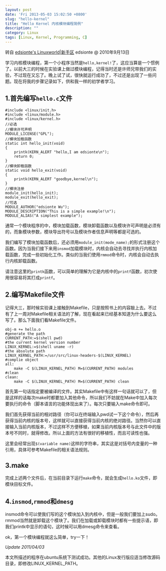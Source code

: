 ```yaml
---
layout: post
date: 'Fri 2013-05-03 15:02:50 +0800'
slug: "hello-kernel"
title: "Hello Kernel 内核模块编程简例"
description: ""
category: Linux
tags: [Linux, Kernel, Programming, C]
---
```


转自 [edsionte's Linuxworld|新手区](http://edsionte.com/techblog/archives/1336) edsionte @ 2010年9月13日

学习内核模块编程，第一个小程序当然是`hello,kernel!`了，这应当算是一个惯例了。以前大三的时候在实验课上做过模块编程，记得当时还是许师兄带我们的实验，不过现在又忘了。晚上试了试，很快就运行成功了，不过还是出现了一些问题。现在将我的步骤记录如下，供和我一样的初学者学习。

## 1.首先编写`hello.c`文件

	#include <linux/init.h>
	#include <linux/module.h>
	#include <linux/kernel.h>
	//必选
	//模块许可声明
	MODULE_LICENSE("GPL");
	//模块加载函数
	static int hello_init(void)
	{
		printk(KERN_ALERT "hello,I am edsionte\n");
		return 0;
	}
	//模块卸载函数
	static void hello_exit(void)
	{
		printk(KERN_ALERT "goodbye,kernel\n");
	}
	//模块注册
	module_init(hello_init);
	module_exit(hello_exit);
	//可选
	MODULE_AUTHOR("edsionte Wu");
	MODULE_DESCRIPTION("This is a simple example!\n");
	MODULE_ALIAS("A simplest example");

通常一个模块程序的中，模块加载函数，模块卸载函数以及模块许可声明是必须有的，而象模块参数，模块导出符号以及模块作者信息声明等都是可选的。

我们编写了模块加载函数后，还必须用`module_init(mode_name);`的形式注册这个函数。因为当我们接下来用`insmod`加载模块时，内核会自动去寻找并执行内核加载函数，完成一些初始化工作。类似的当我们使用`rmmod`命令时，内核会自动去执行内核卸载函数。

请注意这里的`printk`函数，可以简单的理解为它是内核中的`printf`函数，初次使用很容易将其打成`printf`。

## 2.编写Makefile文件

记得大三，那时候实验课上接触到Makefile，只是按照书上的内容敲上去。不过有了上一周对Makefile相关语法的了解，现在看起来已经基本知道为什么要这么写了。那么下面我们看Makefile文件。

	obj-m += hello.o
	#generate the path
	CURRENT_PATH:=$(shell pwd)
	#the current kernel version number
	LINUX_KERNEL:=$(shell uname -r)
	#the absolute path
	LINUX_KERNEL_PATH:=/usr/src/linux-headers-$(LINUX_KERNEL)
	#complie object
	all:
		make -C $(LINUX_KERNEL_PATH) M=$(CURRENT_PATH) modules
	#clean
	clean:
		make -C $(LINUX_KERNEL_PATH) M=$(CURRENT_PATH) clean

首先第一句话指定要被编译的文件。其实Makefile中有这样一句话就可以了，但是这样的话每次make时都要加入其他命令，所以我们不妨就在Make中加入每次要执行的命令（脚本语言的功能体现出来了）。每次只要输入make命令即可。

我们首先获得当前的相对路径（你可以在终端输入pwd试一下这个命令），然后再获得当前内核的版本号，这样就可以直接获得当前内核的绝对路径。当然你可以直接输入当前内核版本，不过这样不方便移植，如果当前内核版本号与此文件中的版本号不同时，就得修改。所以上面的方法有很好的移植性，而且可读性也强。

这里会经常出现`$(variable name)`这样的字符串，其实这是对括号内变量的一种引用，具体可参考Makefile的相关语法规则。

## 3.make

完成上述两个文件后，在当前目录下运行`make`命令，就会生成`hello.ko`文件，即模块目标文件。

## 4.`insmod`,`rmmod`和`dmesg`

insmod命令可以使我们写的这个模块加入到内核中，但是一般我们要加上sudo。rmmod当然就是卸载这个模块了。我们在加载或卸载模块时都有一些提示语，即我们printk中显示的语句，这时候可以用dmesg命令来查看。

ok，第一个模块编程就这么简单，try一下！

_Update 2011/04/03_

本文所描述的程序在ubuntu系统下测试成功。其他的Linux发行版应适当修改源码目录，即修改LINUX_KERNEL_PATH。
